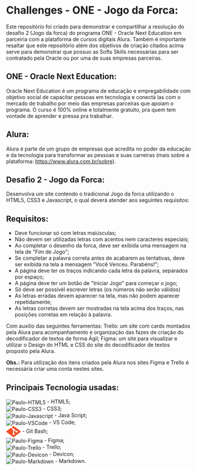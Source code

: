 # Challenges - ONE - Jogo da Forca:

Este repositório foi criado para demonstrar e compartilhar a resolução do desafio 2 (Jogo da forca) do programa ONE - Oracle Next Education em parceiria com a plataforma de cursos digitais Alura.
Também é importante resaltar que este repositório além dos objetivos de criação citados acima serve para demonstrar que possuo as Softs Skills necessárias para ser contratado pela Oracle ou por uma de suas empresas parceiras.<br>

## ONE - Oracle Next Education:

Oracle Next Education é um programa de educação e empregabilidade com objetivo social de capacitar pessoas em tecnologia e conectá las com o mercado de trabalho por meio das empresas parceiras que apoiam o programa. O curso é 100% online e totalmente gratuito, pra quem tem vontade de aprender e pressa pra trabalhar.<br>

## Alura:

Alura é parte de um grupo de empresas que acredita no poder da educação e da tecnologia para transformar as pessoas e suas carreiras (mais sobre a plataforma: https://www.alura.com.br/sobre).

## Desafio 2 - Jogo da Forca: 

Desenvolva um site contendo o tradicional Jogo da forca utilizando o HTML5, CSS3 e Javascript, o qual deverá atender aos seguintes requisitos:

## Requisitos:

- Deve funcionar só com letras maiúsculas;
- Não devem ser utilizadas letras com acentos nem caracteres especiais;
- Ao completar o desenho da forca, deve ser exibida uma mensagem na tela de "Fim de Jogo";
- Se completar a palavra correta antes de acabarem as tentativas, deve ser exibida na tela a mensagem "Você Venceu. Parabéns!";
- A página deve ter os traços indicando cada letra da palavra, separados por espaço;
- A página deve ter um botão de "Iniciar Jogo" para começar o jogo;
- Só deve ser possívél escrever letras (os números não serão válidos)
- As letras erradas devem aparecer na tela, mas não podem aparecer repetidamente;
- As letras corretas devem ser mostradas na tela acima dos traços, nas posições corretas em relação à palavra.<br>

Com auxilio das seguintes ferramentas:
Trello: um site com cards montados pela Alura para acompanhamento e organização das fazes de criação do decodificador de textos de forma Ágil;
Figma: um site para visualizar e utilizar o Design do HTML e CSS do site do decodificador de textos proposto pela Alura.

<strong>Obs.:</strong> Para utilização dos itens criados pela Alura nos sites Figma e Trello é necessária criar uma conta nestes sites.<br>

## 

## Principais Tecnologia usadas:

<img align="center" alt="Paulo-HTML5" height="30" width="40" src="https://cdn.jsdelivr.net/gh/devicons/devicon/icons/html5/html5-original.svg"> - HTML5;<br>
<img align="center" alt="Paulo-CSS3" height="30" width="40" src="https://cdn.jsdelivr.net/gh/devicons/devicon/icons/css3/css3-plain.svg"> - CSS3;<br>
<img align="center" alt="Paulo-Javascript" height="30" width="40" src="https://cdn.jsdelivr.net/gh/devicons/devicon/icons/javascript/javascript-original.svg"> - Java Script;<br>
<img align="center" alt="Paulo-VSCode" height="30" width="40" src="https://cdn.jsdelivr.net/gh/devicons/devicon/icons/vscode/vscode-original.svg"> - VS Code;<br>
<img align="center" alt="Paulo-Git" height="30" width="40" src="https://raw.githubusercontent.com/devicons/devicon/master/icons/git/git-plain.svg"> - Git Bash;<br>
<img align="center" alt="Paulo-Figma" height="30" width="40" src="https://cdn.jsdelivr.net/gh/devicons/devicon/icons/figma/figma-original.svg"> - Figma;<br>
<img align="center" alt="Paulo-Trello" height="30" width="40" src="https://cdn.jsdelivr.net/gh/devicons/devicon/icons/trello/trello-plain.svg"> - Trello;<br>
<img align="center" alt="Paulo-Devicon" height="30" width="40" src="https://cdn.jsdelivr.net/gh/devicons/devicon/icons/devicon/devicon-original.svg"> - Devicon;<br>
<img align="center" alt="Paulo-Markdown" height="30" width="40" src="https://cdn.jsdelivr.net/gh/devicons/devicon/icons/markdown/markdown-original.svg"> - Markdown.<br>
